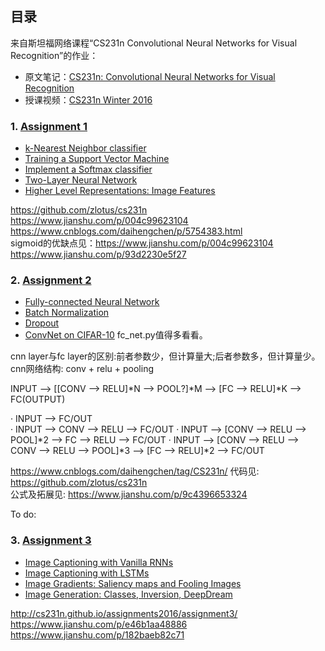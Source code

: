## 目录

来自斯坦福网络课程“CS231n Convolutional Neural Networks for Visual Recognition”的作业：
* 原文笔记：[CS231n: Convolutional Neural Networks for Visual Recognition](http://cs231n.github.io/) 
* 授课视频：[CS231n Winter 2016](https://www.youtube.com/playlist?list=PLkt2uSq6rBVctENoVBg1TpCC7OQi31AlC) 


### 1. [Assignment 1](http://cs231n.github.io/assignments2016/assignment1/)
  * [k-Nearest Neighbor classifier](assignment1/knn.ipynb)
  * [Training a Support Vector Machine](assignment1/svm.ipynb)
  * [Implement a Softmax classifier](assignment1/softmax.ipynb)
  * [Two-Layer Neural Network](assignment1/two_layer_net.ipynb)
  * [Higher Level Representations: Image Features](assignment1/features.ipynb)

https://github.com/zlotus/cs231n   
https://www.jianshu.com/p/004c99623104   
https://www.cnblogs.com/daihengchen/p/5754383.html   
sigmoid的优缺点见：https://www.jianshu.com/p/004c99623104   
https://www.jianshu.com/p/93d2230e5f27




### 2. [Assignment 2](http://cs231n.github.io/assignments2016/assignment2/)
  * [Fully-connected Neural Network](assignment2/FullyConnectedNets.ipynb)
  * [Batch Normalization](assignment2/BatchNormalization.ipynb)
  * [Dropout](assignment2/Dropout.ipynb)
  * [ConvNet on CIFAR-10](assignment2/ConvolutionalNetworks.ipynb)
fc_net.py值得多看看。

cnn layer与fc layer的区别:前者参数少，但计算量大;后者参数多，但计算量少。
cnn网络结构:
conv + relu + pooling

INPUT --> [[CONV --> RELU]*N --> POOL?]*M --> [FC --> RELU]*K --> FC(OUTPUT)

· INPUT --> FC/OUT      
· INPUT --> CONV --> RELU --> FC/OUT
· INPUT --> [CONV --> RELU --> POOL]*2 --> FC --> RELU --> FC/OUT
· INPUT --> [CONV --> RELU --> CONV --> RELU --> POOL]*3 --> [FC --> RELU]*2 --> FC/OUT


https://www.cnblogs.com/daihengchen/tag/CS231n/
代码见:
https://github.com/zlotus/cs231n  
公式及拓展见:
https://www.jianshu.com/p/9c4396653324


To do:   
### 3. [Assignment 3](http://cs231n.github.io/assignments2016/assignment3/)
  * [Image Captioning with Vanilla RNNs](assignment3/RNN_Captioning.ipynb)
  * [Image Captioning with LSTMs](assignment3/LSTM_Captioning.ipynb)
  * [Image Gradients: Saliency maps and Fooling Images](assignment3/ImageGradients.ipynb)
  * [Image Generation: Classes, Inversion, DeepDream](assignment3/ImageGeneration.ipynb)

http://cs231n.github.io/assignments2016/assignment3/
https://www.jianshu.com/p/e46b1aa48886
https://www.jianshu.com/p/182baeb82c71
